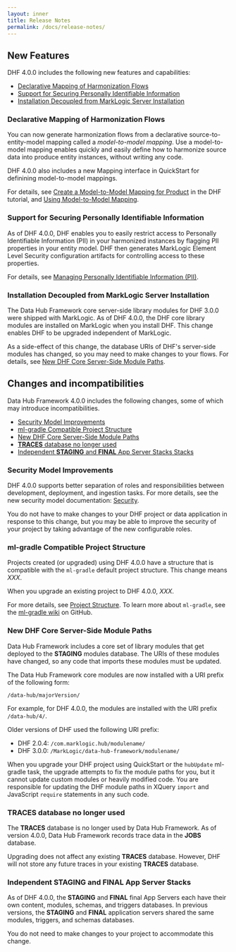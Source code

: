 ```yaml
---
layout: inner
title: Release Notes
permalink: /docs/release-notes/
---
```

## New Features

DHF 4.0.0 includes the following new features and capabilities:

* [Declarative Mapping of Harmonization Flows](#declarative-mapping-of-harmonization-flows)
* [Support for Securing Personally Identifiable Information](#support-for-securing-personally-identifiable-information)
* [Installation Decoupled from MarkLogic Server Installation](#installation-decoupled-from-marklogic-server-installation)

### Declarative Mapping of Harmonization Flows

You can now generate harmonization flows from a declarative source-to-entity-model mapping called a _model-to-model mapping_. Use a model-to-model mapping enables quickly and easily define how to harmonize source data into produce entity instances, without writing any code.

DHF 4.0.0 also includes a new Mapping interface in QuickStart for definining model-to-model mappings.

For details, see [Create a Model-to-Model Mapping for Product](../../tutorial/mapping-product-entity/) in the DHF tutorial, and [Using Model-to-Model Mapping]({{site.baseurl}}/harmonize/mapping).

### Support for Securing Personally Identifiable Information

As of DHF 4.0.0, DHF enables you to easily restrict access to Personally Identifiable Information (PII) in your harmonized instances by flagging PII properties in your entity model. DHF then generates MarkLogic Element Level Security configuration artifacts for controlling access to these properties.

For details, see [Managing Personally Identifiable Information (PII)]({{site.baseurl}}/govern/pii).

### Installation Decoupled from MarkLogic Server Installation

The Data Hub Framework core server-side library modules for DHF 3.0.0 were shipped with MarkLogic. As of DHF 4.0.0, the DHF core library modules are installed on MarkLogic when you install DHF. This change enables DHF to be upgraded independent of MarkLogic.

As a side-effect of this change, the database URIs of DHF's server-side modules has changed, so you may need to make changes to your flows. For details, see [New DHF Core Server-Side Module Paths](#new-dhf-core-server-side-module-paths).

## Changes and incompatibilities

Data Hub Framework 4.0.0 includes the following changes, some of which may introduce incompatibilities.

* [Security Model Improvements](#security-model-improvements)
* [ml-gradle Compatible Project Structure](#ml-gradle-compatible-project-structure)
* [New DHF Core Server-Side Module Paths](#new-dhf-core-server-side-module-paths)
* [**TRACES** database no longer used](#traces-database-no-longer-used)
* [Independent **STAGING** and **FINAL** App Server Stacks Stacks](#independent-staging-and-final-app-server-stacks)

### Security Model Improvements
DHF 4.0.0 supports better separation of roles and responsibilities between development, deployment, and ingestion tasks. For more details, see the new security model documentation: [Security]({{site.baseurl}}/docs/security).

You do not have to make changes to your DHF project or data application in response to this change, but you may be able to improve the security of your project by taking advantage of the new configurable roles.

### ml-gradle Compatible Project Structure

Projects created (or upgraded) using DHF 4.0.0 have a structure that is compatible with the `ml-gradle` default project structure. This change means _XXX_.

When you upgrade an existing project to DHF 4.0.0, _XXX_.

For more details, see [Project Structure]({{site.baseurl}}/understanding/project-structure). To learn more about `ml-gradle`, see the [ml-gradle wiki](https://github.com/marklogic-community/ml-gradle/wiki) on GitHub.

### New DHF Core Server-Side Module Paths

Data Hub Framework includes a core set of library modules that get deployed to the **STAGING** modules database. The URIs of these modules have changed, so any code that imports these modules must be updated.

The Data Hub Framework core modules are now installed with a URI prefix of the following form:
```
/data-hub/majorVersion/
```
For example, for DHF 4.0.0, the modules are installed with the URI prefix `/data-hub/4/`.

Older versions of DHF used the following URI prefix:

* DHF 2.0.4: `/com.marklogic.hub/modulename/`
* DHF 3.0.0: `/MarkLogic/data-hub-framework/modulename/`

When you upgrade your DHF project using QuickStart or the `hubUpdate` ml-gradle task, the upgrade attempts to fix the module paths for you, but it cannot update custom modules or heavily modified code. You are responsible for updating the DHF module paths in XQuery `import` and JavaScript `require` statements in any such code.

### **TRACES** database no longer used
The **TRACES** database is no longer used by Data Hub Framework. As of version 4.0.0, Data Hub Framework records trace data in the **JOBS** database.

Upgrading does not affect any existing **TRACES** database. However, DHF will not store any future traces in your existing **TRACES** database.

### Independent **STAGING** and **FINAL** App Server Stacks

As of DHF 4.0.0, the **STAGING** and **FINAL** final App Servers each have their own content, modules, schemas, and triggers databases. In previous versions, the **STAGING** and **FINAL** application servers shared the same modules, triggers, and schemas databases.

You do not need to make changes to your project to accommodate this change.
